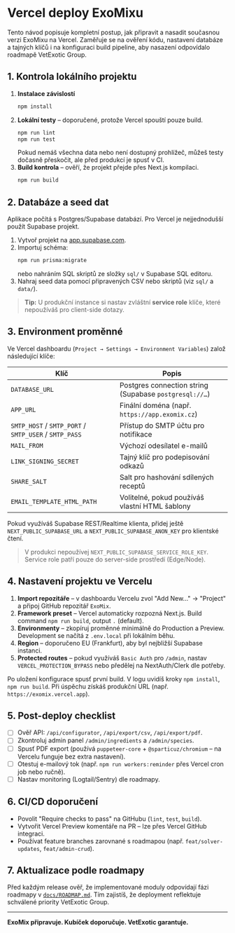 # Vercel deploy ExoMixu

Tento návod popisuje kompletní postup, jak připravit a nasadit současnou verzi ExoMixu na Vercel. Zaměřuje se na ověření kódu, nastavení databáze a tajných klíčů i na konfiguraci build pipeline, aby nasazení odpovídalo roadmapě VetExotic Group.

## 1. Kontrola lokálního projektu

1. **Instalace závislostí**
   ```bash
   npm install
   ```
2. **Lokální testy** – doporučené, protože Vercel spouští pouze build.
   ```bash
   npm run lint
   npm run test
   ```
   Pokud nemáš všechna data nebo není dostupný prohlížeč, můžeš testy dočasně přeskočit, ale před produkcí je spusť v CI.
3. **Build kontrola** – ověří, že projekt přejde přes Next.js kompilaci.
   ```bash
   npm run build
   ```

## 2. Databáze a seed dat

Aplikace počítá s Postgres/Supabase databází. Pro Vercel je nejjednodušší použít Supabase projekt.

1. Vytvoř projekt na [app.supabase.com](https://app.supabase.com/).
2. Importuj schéma:
   ```bash
   npm run prisma:migrate
   ```
   nebo nahráním SQL skriptů ze složky `sql/` v Supabase SQL editoru.
3. Nahraj seed data pomocí připravených CSV nebo skriptů (viz `sql/` a `data/`).

> **Tip:** U produkční instance si nastav zvláštní **service role** klíče, které nepoužíváš pro client-side dotazy.

## 3. Environment proměnné

Ve Vercel dashboardu (`Project → Settings → Environment Variables`) založ následující klíče:

| Klíč | Popis |
| --- | --- |
| `DATABASE_URL` | Postgres connection string (Supabase `postgresql://…`) |
| `APP_URL` | Finální doména (např. `https://app.exomix.cz`) |
| `SMTP_HOST` / `SMTP_PORT` / `SMTP_USER` / `SMTP_PASS` | Přístup do SMTP účtu pro notifikace |
| `MAIL_FROM` | Výchozí odesílatel e-mailů |
| `LINK_SIGNING_SECRET` | Tajný klíč pro podepisování odkazů |
| `SHARE_SALT` | Salt pro hashování sdílených receptů |
| `EMAIL_TEMPLATE_HTML_PATH` | Volitelné, pokud používáš vlastní HTML šablony |

Pokud využíváš Supabase REST/Realtime klienta, přidej ještě `NEXT_PUBLIC_SUPABASE_URL` a `NEXT_PUBLIC_SUPABASE_ANON_KEY` pro klientské čtení.

> V produkci nepoužívej `NEXT_PUBLIC_SUPABASE_SERVICE_ROLE_KEY`. Service role patří pouze do server-side prostředí (Edge/Node).

## 4. Nastavení projektu ve Vercelu

1. **Import repozitáře** – v dashboardu Vercelu zvol "Add New..." → "Project" a připoj GitHub repozitář `ExoMix`.
2. **Framework preset** – Vercel automaticky rozpozná Next.js. Build command `npm run build`, output `.` (default).
3. **Environmenty** – zkopíruj proměnné minimálně do Production a Preview. Development se načítá z `.env.local` při lokálním běhu.
4. **Region** – doporučeno EU (Frankfurt), aby byl nejbližší Supabase instanci.
5. **Protected routes** – pokud využíváš `Basic Auth` pro `/admin`, nastav `VERCEL_PROTECTION_BYPASS` nebo předělej na NextAuth/Clerk dle potřeby.

Po uložení konfigurace spusť první build. V logu uvidíš kroky `npm install`, `npm run build`. Při úspěchu získáš produkční URL (např. `https://exomix.vercel.app`).

## 5. Post-deploy checklist

- [ ] Ověř API: `/api/configurator`, `/api/export/csv`, `/api/export/pdf`.
- [ ] Zkontroluj admin panel `/admin/ingredients` a `/admin/species`.
- [ ] Spusť PDF export (používá `puppeteer-core` + `@sparticuz/chromium` – na Vercelu funguje bez extra nastavení).
- [ ] Otestuj e-mailový tok (např. `npm run workers:reminder` přes Vercel cron job nebo ručně).
- [ ] Nastav monitoring (Logtail/Sentry) dle roadmapy.

## 6. CI/CD doporučení

- Povolit "Require checks to pass" na GitHubu (`lint`, `test`, `build`).
- Vytvořit Vercel Preview komentáře na PR – lze přes Vercel GitHub integraci.
- Používat feature branches zarovnané s roadmapou (např. `feat/solver-updates`, `feat/admin-crud`).

## 7. Aktualizace podle roadmapy

Před každým release ověř, že implementované moduly odpovídají fázi roadmapy v [`docs/ROADMAP.md`](./ROADMAP.md). Tím zajistíš, že deployment reflektuje schválené priority VetExotic Group.

---

**ExoMix připravuje. Kubíček doporučuje. VetExotic garantuje.**
